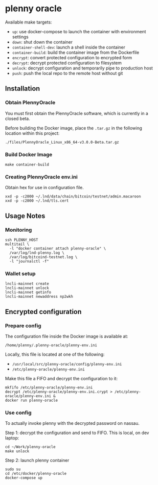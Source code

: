 # plenny oracle

Available make targets:

- `up`: use docker-compose to launch the container with environment settings
- `down`: shut down the container
- `container-shell-dev`: launch a shell inside the container
- `container-build`: build the container image from the Dockerfile
- `encrypt`: convert protected configuration to encrypted form
- `decrypt`: decrypt protected configuration to filesystem
- `unlock`: decrypt configuration and temporarily pipe to production host
- `push`: push the local repo to the remote host without git

## Installation

### Obtain PlennyOracle

You must first obtain the PlennyOracle software, which is currently in a closed beta.

Before building the Docker image, place the `.tar.gz` in the following location within this project:

`./files/PlennyOracle_Linux_x86_64-v3.0.0-Beta.tar.gz`

### Build Docker Image

`make container-build`

### Creating PlennyOracle env.ini

Obtain hex for use in configuration file.

```{bash}
xxd -p -c2000 ~/.lnd/data/chain/bitcoin/testnet/admin.macaroon
xxd -p -c2000 ~/.lnd/tls.cert
```

## Usage Notes

### Monitoring

```{bash}
ssh PLENNY_HOST
multitail \
  -l "docker container attach plenny-oracle" \
  /var/log/lnd-plenny.log \
  /var/log/bitcoind-testnet.log \
  -l "journalctl -f"
```

### Wallet setup

```{bash}
lncli-mainnet create
lncli-mainnet unlock
lncli-mainnet getinfo
lncli-mainnet newaddress np2wkh
```

## Encrypted configuration

### Prepare config

The configuration file inside the Docker image is available at:

`/home/plenny/.plenny-oracle/plenny-env.ini`

Locally, this file is located at one of the following:

- `/usr/local/src/plenny-oracle/config/plenny-env.ini`
- `/etc/plenny-oracle/plenny-env.ini`

Make this file a FIFO and decrypt the configuration to it:

```{bash}
mkfifo /etc/plenny-oracle/plenny-env.ini
decrypt /etc/plenny-oracle/plenny-env.ini.crypt > /etc/plenny-oracle/plenny-env.ini &
docker run plenny-oracle
```

### Use config

To actually invoke plenny with the decrypted password on nassau.

Step 1: decrypt the configuration and send to FIFO.  This is local, on dev laptop:

```{bash}
cd ~/Work/plenny-oracle
make unlock
```

Step 2: launch plenny container

```{bash}
sudo su
cd /etc/docker/plenny-oracle
docker-compose up
```

<!--
git clone \
  -c core.sshCommand="/usr/bin/ssh -o IdentitiesOnly=yes -i ~/.ssh/0xidm" \
  git@github.com:0xidm/0xidm.git

git config --local user.email "0xidm"
git config --local user.name "0xidm"
-->
